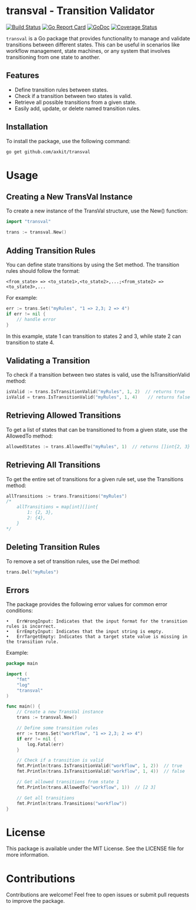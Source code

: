 # transval - Transition Validator

[![Build Status](https://github.com/axkit/transval/actions/workflows/go.yml/badge.svg)](https://github.com/axkit/transval/actions)
[![Go Report Card](https://goreportcard.com/badge/github.com/axkit/transval)](https://goreportcard.com/report/github.com/axkit/transval)
[![GoDoc](https://pkg.go.dev/badge/github.com/axkit/transval)](https://pkg.go.dev/github.com/axkit/transval)
[![Coverage Status](https://codecov.io/gh/axkit/transval/branch/main/graph/badge.svg)](https://codecov.io/gh/axkit/transval)

`transval` is a Go package that provides functionality to manage and validate transitions between different states. This can be useful in scenarios like workflow management, state machines, or any system that involves transitioning from one state to another.

## Features

- Define transition rules between states.
- Check if a transition between two states is valid.
- Retrieve all possible transitions from a given state.
- Easily add, update, or delete named transition rules.

## Installation

To install the package, use the following command:

```bash
go get github.com/axkit/transval
```

# Usage

## Creating a New TransVal Instance

To create a new instance of the TransVal structure, use the New() function:
```go
import "transval"

trans := transval.New()
```

## Adding Transition Rules

You can define state transitions by using the Set method. The transition rules should follow the format:
```
<from_state> => <to_state1>,<to_state2>,...;<from_state2> => <to_state3>,...
```

For example:
```go
err := trans.Set("myRules", "1 => 2,3; 2 => 4")
if err != nil {
    // handle error
}
```

In this example, state 1 can transition to states 2 and 3, while state 2 can transition to state 4.

## Validating a Transition

To check if a transition between two states is valid, use the IsTransitionValid method:

```go
isValid := trans.IsTransitionValid("myRules", 1, 2)  // returns true
isValid = trans.IsTransitionValid("myRules", 1, 4)    // returns false
```

## Retrieving Allowed Transitions

To get a list of states that can be transitioned to from a given state, use the AllowedTo method:

```go
allowedStates := trans.AllowedTo("myRules", 1)  // returns []int{2, 3}
```

## Retrieving All Transitions

To get the entire set of transitions for a given rule set, use the Transitions method:
```go
allTransitions := trans.Transitions("myRules")
/*
    allTransitions = map[int][]int{
        1: {2, 3},
        2: {4},
    }
*/
```

## Deleting Transition Rules

To remove a set of transition rules, use the Del method:
```go
trans.Del("myRules")
```

## Errors

The package provides the following error values for common error conditions:

	•	ErrWrongInput: Indicates that the input format for the transition rules is incorrect.
	•	ErrEmptyInput: Indicates that the input string is empty.
	•	ErrTargetEmpty: Indicates that a target state value is missing in the transition rule.

Example:
```go
package main

import (
    "fmt"
    "log"
    "transval"
)

func main() {
    // Create a new TransVal instance
    trans := transval.New()

    // Define some transition rules
    err := trans.Set("workflow", "1 => 2,3; 2 => 4")
    if err != nil {
        log.Fatal(err)
    }

    // Check if a transition is valid
    fmt.Println(trans.IsTransitionValid("workflow", 1, 2))  // true
    fmt.Println(trans.IsTransitionValid("workflow", 1, 4))  // false

    // Get allowed transitions from state 1
    fmt.Println(trans.AllowedTo("workflow", 1))  // [2 3]

    // Get all transitions
    fmt.Println(trans.Transitions("workflow"))
}
```

# License

This package is available under the MIT License. See the LICENSE file for more information.

# Contributions

Contributions are welcome! Feel free to open issues or submit pull requests to improve the package.